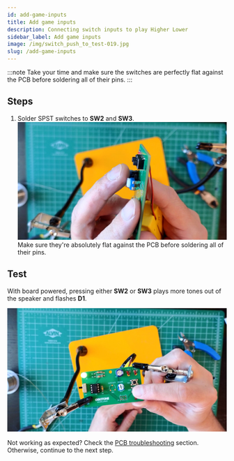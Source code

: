 ```yaml
---
id: add-game-inputs
title: Add game inputs
description: Connecting switch inputs to play Higher Lower
sidebar_label: Add game inputs
image: /img/switch_push_to_test-019.jpg
slug: /add-game-inputs
---
```


:::note
Take your time and make sure the switches are perfectly flat against the PCB before soldering all of their pins.
:::

## Steps

1. Solder SPST switches to **SW2** and **SW3**.
   [![switches flat against pcb](/img/switches_flat_against_pcb-007.jpg)](/img/switches_flat_against_pcb-007.jpg)
   Make sure they're absolutely flat against the PCB before soldering all of their pins.

## Test

With board powered, pressing either **SW2** or **SW3** plays more tones out of the speaker and flashes **D1**.

[![switch push to test](/img/switch_push_to_test-019.jpg)](/img/switch_push_to_test-019.jpg)

Not working as expected? Check the [PCB troubleshooting](pcb-troubleshooting.md) section. Otherwise, continue to the next step.
